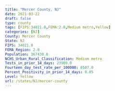 ```yaml
---
title: "Mercer County, NJ"
date: 2021-03-22
draft: false
type: county
tags: [FIPS:34021.0,FEMA:2.0,Medium metro,Yellow]
categories: [NJ]
County: Mercer County
State: NJ
FIPS: 34021.0
FEMA_Region: 2.0
Population: 367430.0
NCHS_Urban_Rural_Classification: Medium metro
Tests_in_prior_14_days: 23909.0
Fourteen_day_test_rate_per_100000: 6507.0
Percent_Positivity_in_prior_14_days: 0.05
Level: Yellow
url: /states/NJ/mercer-county
---
```



